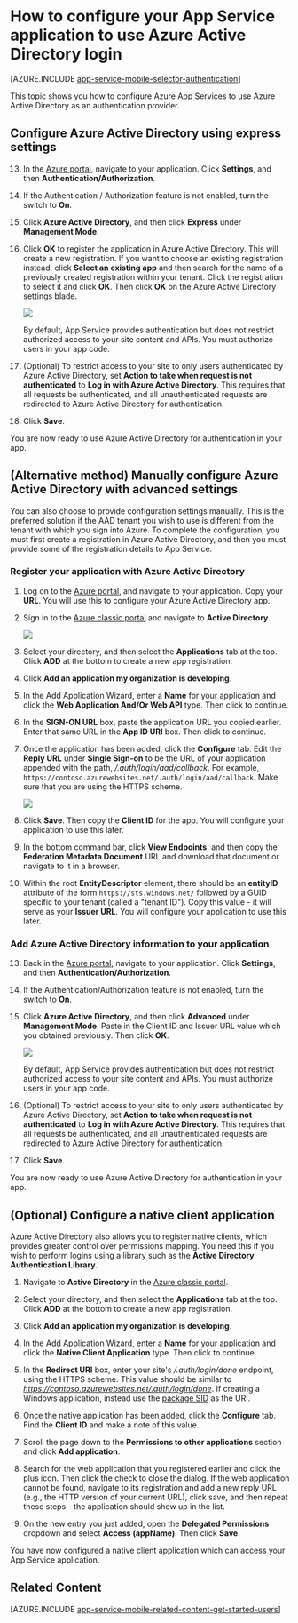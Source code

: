 <properties
	pageTitle="How to configure Azure Active Directory authentication for your App Services application"
	description="Learn how to configure Azure Active Directory authentication for your App Services application."
	authors="mattchenderson"
	services="app-service"
	documentationCenter=""
	manager="erikre"
	editor=""/>

<tags
	ms.service="app-service-mobile"
	ms.workload="mobile"
	ms.tgt_pltfrm="na"
	ms.devlang="multiple"
	ms.topic="article"
	ms.date="08/22/2016"
	ms.author="mahender"/>

# How to configure your App Service application to use Azure Active Directory login

[AZURE.INCLUDE [app-service-mobile-selector-authentication](../../includes/app-service-mobile-selector-authentication.md)]

This topic shows you how to configure Azure App Services to use Azure Active Directory as an authentication provider.

## <a name="express"> </a>Configure Azure Active Directory using express settings

13. In the [Azure portal], navigate to your application. Click **Settings**, and then **Authentication/Authorization**.

14. If the Authentication / Authorization feature is not enabled, turn the switch to **On**.

15. Click **Azure Active Directory**, and then click **Express** under **Management Mode**.

16. Click **OK** to register the application in Azure Active Directory. This will create a new registration. If you want to choose an existing
registration instead, click **Select an existing app** and then search for the name of a previously created registration within your tenant.
Click the registration to select it and click **OK**. Then click **OK** on the Azure Active Directory settings blade.

    ![][0]

	By default, App Service provides authentication but does not restrict authorized access to your site content and APIs. You must authorize users in your app code.

17. (Optional) To restrict access to your site to only users authenticated by Azure Active Directory, set **Action to take when request
is not authenticated** to **Log in with Azure Active Directory**. This requires that all requests be authenticated, and all unauthenticated
requests are redirected to Azure Active Directory for authentication.

17. Click **Save**.

You are now ready to use Azure Active Directory for authentication in your app.

## <a name="advanced"> </a>(Alternative method) Manually configure Azure Active Directory with advanced settings
You can also choose to provide configuration settings manually. This is the preferred solution if the AAD tenant you wish to use is different from the tenant with which you sign into Azure. To complete the configuration, you must first create a registration in Azure Active Directory, and then you must provide some of the registration details to App Service.

### <a name="register"> </a>Register your application with Azure Active Directory

1. Log on to the [Azure portal], and navigate to your application. Copy your **URL**. You will use this to configure your Azure Active Directory app.

3. Sign in to the [Azure classic portal] and navigate to **Active Directory**.

    ![][2]

4. Select your directory, and then select the **Applications** tab at the top. Click **ADD** at the bottom to create a new app registration.

5. Click **Add an application my organization is developing**.

6. In the Add Application Wizard, enter a **Name** for your application and click the  **Web Application And/Or Web API** type. Then click to continue.

7. In the **SIGN-ON URL** box, paste the application URL you copied earlier. Enter that same URL in the **App ID URI** box. Then click to continue.

8. Once the application has been added, click the **Configure** tab. Edit the **Reply URL** under **Single Sign-on** to be the URL of your application appended with the path, _/.auth/login/aad/callback_. For example, `https://contoso.azurewebsites.net/.auth/login/aad/callback`. Make sure that you are using the HTTPS scheme.

    ![][3]

9. Click **Save**. Then copy the **Client ID** for the app. You will configure your application to use this later.

10. In the bottom command bar, click **View Endpoints**, and then copy the **Federation Metadata Document** URL and download that document or navigate to it in a browser.

11. Within the root **EntityDescriptor** element, there should be an **entityID** attribute of the form `https://sts.windows.net/` followed by a GUID specific to your tenant (called a "tenant ID"). Copy this value - it will serve as your **Issuer URL**. You will configure your application to use this later.

### <a name="secrets"> </a>Add Azure Active Directory information to your application

13. Back in the [Azure portal], navigate to your application. Click **Settings**, and then **Authentication/Authorization**.

14. If the Authentication/Authorization feature is not enabled, turn the switch to **On**.

15. Click **Azure Active Directory**, and then click **Advanced** under **Management Mode**. Paste in the Client ID and Issuer URL value which you obtained previously. Then click **OK**.

    ![][1]

	By default, App Service provides authentication but does not restrict authorized access to your site content and APIs. You must authorize users in your app code.

17. (Optional) To restrict access to your site to only users authenticated by Azure Active Directory, set **Action to take when
request is not authenticated** to **Log in with Azure Active Directory**. This requires that all requests be authenticated, and
all unauthenticated requests are redirected to Azure Active Directory for authentication.

17. Click **Save**.

You are now ready to use Azure Active Directory for authentication in your app.

## (Optional) Configure a native client application

Azure Active Directory also allows you to register native clients, which provides greater control over permissions mapping. You need this if you wish to perform logins using a library such as the **Active Directory Authentication Library**.

1. Navigate to **Active Directory** in the [Azure classic portal].

2. Select your directory, and then select the **Applications** tab at the top. Click **ADD** at the bottom to create a new app registration.

3. Click **Add an application my organization is developing**.

4. In the Add Application Wizard, enter a **Name** for your application and click the  **Native Client Application** type. Then click to continue.

5. In the **Redirect URI** box, enter your site's _/.auth/login/done_ endpoint, using the HTTPS scheme. This value should be similar to _https://contoso.azurewebsites.net/.auth/login/done_. If creating a Windows application, instead use the [package SID](app-service-mobile-dotnet-how-to-use-client-library.md#package-sid) as the URI.

6. Once the native application has been added, click the **Configure** tab. Find the **Client ID** and make a note of this value.

7. Scroll the page down to the **Permissions to other applications** section and click **Add application**.

8. Search for the web application that you registered earlier and click the plus icon. Then click the check to close the dialog. If the web application cannot be found, navigate to its registration and add a new reply URL (e.g., the HTTP version of your current URL), click save, and then repeat these steps - the application should show up in the list.

9. On the new entry you just added, open the **Delegated Permissions** dropdown and select **Access (appName)**. Then click **Save**.

You have now configured a native client application which can access your App Service application.

## <a name="related-content"> </a>Related Content

[AZURE.INCLUDE [app-service-mobile-related-content-get-started-users](../../includes/app-service-mobile-related-content-get-started-users.md)]

<!-- Images. -->

[0]: ./media/app-service-mobile-how-to-configure-active-directory-authentication/mobile-app-aad-express-settings.png
[1]: ./media/app-service-mobile-how-to-configure-active-directory-authentication/mobile-app-aad-advanced-settings.png
[2]: ./media/app-service-mobile-how-to-configure-active-directory-authentication/app-service-navigate-aad.png
[3]: ./media/app-service-mobile-how-to-configure-active-directory-authentication/app-service-aad-app-configure.png

<!-- URLs. -->

[Azure portal]: https://portal.azure.com/
[Azure classic portal]: https://manage.windowsazure.com/
[alternative method]:#advanced

